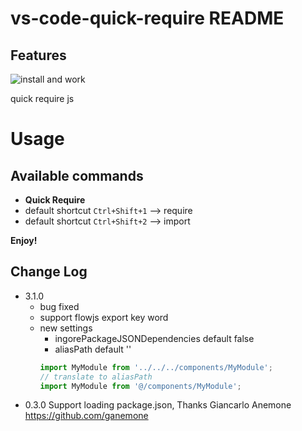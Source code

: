 # vs-code-quick-require README

## Features

![install and work](https://raw.githubusercontent.com/milkmidi/vscode_extension_quick_require/master/img/screen.gif)

quick require js

# Usage
## Available commands
* **Quick Require** 
* default shortcut `Ctrl+Shift+1` --> require
* default shortcut `Ctrl+Shift+2` --> import

**Enjoy!**


## Change Log
- 3.1.0
  - bug fixed
  - support flowjs export key word
  - new settings
    - ingorePackageJSONDependencies default false
    - aliasPath default ''
    ```js
    import MyModule from '../../../components/MyModule';
    // translate to aliasPath
    import MyModule from '@/components/MyModule';
    ```
- 0.3.0 Support loading package.json, Thanks Giancarlo Anemone https://github.com/ganemone